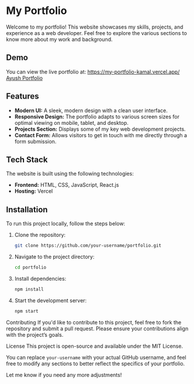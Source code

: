 # My Portfolio

Welcome to my portfolio! This website showcases my skills, projects, and experience as a web developer. Feel free to explore the various sections to know more about my work and background.

## Demo

You can view the live portfolio at: https://my-portfolio-kamal.vercel.app/
[Ayush Portfolio]((https://my-portfolio-kamal.vercel.app/))

## Features

- **Modern UI:** A sleek, modern design with a clean user interface.
- **Responsive Design:** The portfolio adapts to various screen sizes for optimal viewing on mobile, tablet, and desktop.
- **Projects Section:** Displays some of my key web development projects.
- **Contact Form:** Allows visitors to get in touch with me directly through a form submission.

## Tech Stack

The website is built using the following technologies:

- **Frontend:** HTML, CSS, JavaScript, React.js
- **Hosting:** Vercel

## Installation

To run this project locally, follow the steps below:

1. Clone the repository:

   ```bash
   git clone https://github.com/your-username/portfolio.git

2. Navigate to the project directory:
   ```bash
   cd portfolio

4. Install dependencies:
   ```bash
   npm install

6. Start the development server:
   ```bash
   npm start

Contributing
If you'd like to contribute to this project, feel free to fork the repository and submit a pull request. Please ensure your contributions align with the project’s goals.

License
This project is open-source and available under the MIT License.

You can replace `your-username` with your actual GitHub username, and feel free to modify any sections to better reflect the specifics of your portfolio.

Let me know if you need any more adjustments!

